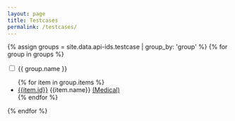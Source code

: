 ```yaml
---
layout: page
title: Testcases
permalink: /testcases/
---
```


{% assign groups = site.data.api-ids.testcase | group_by: 'group' %}
{% for group in groups %}
<div class="collapsable">
    <input id="{{ group.name }}" class="toggle" type="checkbox">
    <label for="{{ group.name }}" class="lbl-toggle">{{ group.name }}</label>
    <div class="collapsable-content">    
        <ul class="col2">
            {% for item in group.items %}
                <li><a href="{{ item.id }}">{{item.id}}</a> {{item.name}}
                <a href="{{ item.id }}/medical">(Medical)</a></li>   
            {% endfor %}
        </ul>
    </div>
</div>
{% endfor %}